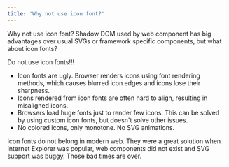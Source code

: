 ```yaml
---
title: 'Why not use icon font?'
---
```


Why not use icon font?
Shadow DOM used by web component has big advantages over usual SVGs or framework specific components, but what about
icon fonts?

Do not use icon fonts!!!

- Icon fonts are ugly. Browser renders icons using font rendering methods, which causes blurred icon edges and icons
  lose their sharpness.
- Icons rendered from icon fonts are often hard to align, resulting in misaligned icons.
- Browsers load huge fonts just to render few icons. This can be solved by using custom icon fonts, but doesn't solve
  other issues.
- No colored icons, only monotone. No SVG animations.

Icon fonts do not belong in modern web. They were a great solution when Internet Explorer was popular, web components
did not exist and SVG support was buggy. Those bad times are over.
